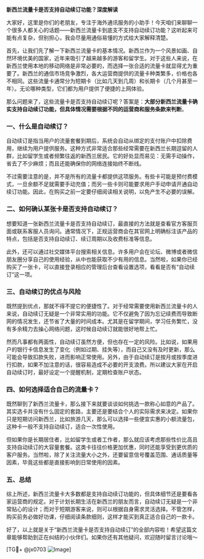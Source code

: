 **新西兰流量卡是否支持自动续订功能？深度解读**

大家好，这里是你们的老朋友，专注于海外通讯服务的小助手！今天咱们来聊聊一个很多人都关心的话题——新西兰流量卡到底支不支持自动续订功能？这听起来可能有点复杂，但别担心，我会尽量用通俗易懂的方式给大家解释清楚。

首先，让我们先了解一下新西兰流量卡的基本情况。新西兰作为一个风景如画、自然环境优美的国家，近年来吸引了越来越多的游客和留学生。对于这些人来说，在新西兰使用本地的移动网络是非常必要的，而选择一张合适的流量卡就显得尤为重要了。新西兰的通信市场竞争激烈，各大运营商提供的流量卡种类繁多，价格也各不相同。这些流量卡通常分为短期卡（比如几天到几周）和长期卡（几个月甚至一年）。无论哪种类型，它们都为用户提供了便捷的上网体验。

那么问题来了，这些流量卡是否支持自动续订呢？答案是：**大部分新西兰流量卡确实支持自动续订功能，但具体情况需要根据不同的运营商和服务条款来判断**。

### 一、什么是自动续订？

自动续订是指当用户的流量套餐到期后，系统会自动从绑定的支付账户中扣除费用，继续为用户提供服务。这种方式非常适合那些经常需要在新西兰长期逗留的人群，比如留学生或者频繁往返的新西兰居民。它的好处显而易见：无需手动操作，省去了不少麻烦；而且还能确保你的网络连接始终不断线。

不过需要注意的是，并不是所有的流量卡都提供这项服务。有些卡可能是预付费模式，一旦余额不足就需要手动充值；而另一些卡则可能要求用户手动申请开通自动续订功能。因此，在购买之前一定要仔细阅读相关说明，以免产生不必要的误解。

### 二、如何确认某张卡是否支持自动续订？

想要知道一张新西兰流量卡是否支持自动续订，最直接的方法就是查看官方客服页面或联系客服人员询问。通常情况下，正规运营商会在其官网上明确标注该产品的特点，包括是否支持自动续订、续订周期以及收费标准等信息。

此外，还可以通过社交媒体平台搜索相关信息。许多用户会在论坛、微博或者微信朋友圈分享自己的使用经验，从中也能获取不少有用的信息。当然啦，如果你已经购买了一张卡，可以直接登录相应的管理后台查看设置选项，看看是否有“自动续订”这一项。

### 三、自动续订的优点与风险

既然提到优点，那就不得不提它的便捷性了。对于经常需要使用新西兰流量卡的人来说，自动续订无疑是一个非常实用的功能。它不仅避免了因为忘记续费而导致断网的情况发生，还节省了大量的时间成本。尤其是在留学期间，学习任务繁忙，没有多余精力去操心网络问题，这时候自动续订就能很好地帮上忙。

然而凡事都有两面性，自动续订虽然方便，但也存在一定的风险。比如说，如果用户的银行卡信息发生了变化（例如过期、挂失等），而自己又没有及时更新，那么可能会导致扣款失败，进而影响正常使用。另外，由于自动续订是按月或按季度进行扣款，如果不加注意的话，很容易造成不必要的开支浪费。所以建议大家在开启自动续订时，最好设定一个提醒机制，定期检查账户状态。

### 四、如何选择适合自己的流量卡？

既然聊到了新西兰流量卡，那么接下来就要谈谈如何挑选一款称心如意的产品了。其实选卡并没有什么固定的套路，主要还是要结合个人的实际需求来决定。如果你只是短期访问新西兰，比如旅游几天，那么可以选择一些便宜实惠的小额流量包，这种卡一般不支持自动续订，适合一次性使用。

但如果你是长期居住者，比如留学生或者工作者，那么就应该考虑那些性价比高且支持自动续订的大容量套餐。这类卡往往价格更加优惠，同时还能享受到更优质的客户服务。当然啦，除了关注流量大小之外，还要留意信号覆盖范围、通话质量等因素，毕竟这些都是直接影响到日常使用的因素。

### 五、总结

综上所述，新西兰流量卡大多数都是支持自动续订功能的，但具体细节还是要看各家运营商的规定。对于计划长期生活在新西兰的朋友而言，自动续订无疑是一个非常贴心的设计；而对于短期游客来说，则可以根据自身需求灵活选择。不管怎样，购买前务必做好功课，仔细阅读条款细则，这样才能买到真正适合自己的一款卡。

好了，以上就是关于“新西兰流量卡是否支持自动续订”的全部内容啦！希望这篇文章能够帮助到正在纠结的小伙伴们。如果你还有其他疑问，欢迎随时留言讨论哦～

[TG💪+ @jx0703 ![Image](https://github.com/user-attachments/assets/dbca1d08-cadb-493c-b0ec-ad6f7a83f270)]